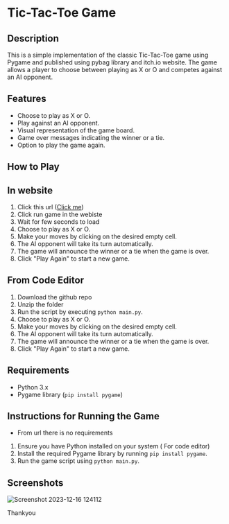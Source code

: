 # Tic-Tac-Toe Game

## Description

This is a simple implementation of the classic Tic-Tac-Toe game using Pygame and published using pybag library and itch.io website. The game allows a player to choose between playing as X or O and competes against an AI opponent.

## Features

- Choose to play as X or O.
- Play against an AI opponent.
- Visual representation of the game board.
- Game over messages indicating the winner or a tie.
- Option to play the game again.

## How to Play
## In website 
1. Click this url ([Click me](https://nirmalakadali.itch.io/tic-tac-toe-with-ai))
2. Click run game in the webiste
3. Wait for few seconds to load
4. Choose to play as X or O.
5. Make your moves by clicking on the desired empty cell.
6. The AI opponent will take its turn automatically.
7. The game will announce the winner or a tie when the game is over.
8. Click "Play Again" to start a new game.
## From Code Editor
1. Download the github repo
2. Unzip the folder 
3. Run the script by executing `python main.py`.
4. Choose to play as X or O.
5. Make your moves by clicking on the desired empty cell.
6. The AI opponent will take its turn automatically.
7. The game will announce the winner or a tie when the game is over.
8. Click "Play Again" to start a new game.

## Requirements

- Python 3.x
- Pygame library (`pip install pygame`)

## Instructions for Running the Game
- From url there is no requirements
1. Ensure you have Python installed on your system ( For code editor)
2. Install the required Pygame library by running `pip install pygame`.
3. Run the game script using `python main.py`.

## Screenshots

![Screenshot 2023-12-16 124112](https://github.com/Nirmalakadali/Tic_Tac_Toe-with-AI/assets/99960001/ca22d159-9a09-4264-9649-af26f2bb2bf8)

Thankyou
